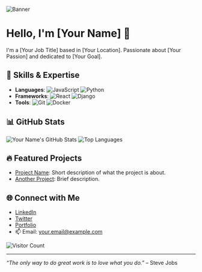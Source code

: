![Banner](https://yourlinktoimage.com/banner.png)

# Hello, I'm [Your Name] 👋

I'm a [Your Job Title] based in [Your Location]. Passionate about [Your Passion] and dedicated to [Your Goal].

## 🚀 Skills & Expertise

- **Languages**: ![JavaScript](https://img.shields.io/badge/JavaScript-F7DF1E?style=flat&logo=javascript&logoColor=black) ![Python](https://img.shields.io/badge/Python-3776AB?style=flat&logo=python&logoColor=white)
- **Frameworks**: ![React](https://img.shields.io/badge/React-61DAFB?style=flat&logo=react&logoColor=black) ![Django](https://img.shields.io/badge/Django-092E20?style=flat&logo=django&logoColor=white)
- **Tools**: ![Git](https://img.shields.io/badge/Git-F05032?style=flat&logo=git&logoColor=white) ![Docker](https://img.shields.io/badge/Docker-2496ED?style=flat&logo=docker&logoColor=white)

## 📊 GitHub Stats

![Your Name's GitHub Stats](https://github-readme-stats.vercel.app/api?username=yourusername&show_icons=true&theme=radical)
![Top Languages](https://github-readme-stats.vercel.app/api/top-langs/?username=yourusername&layout=compact&theme=radical)

## 🔥 Featured Projects

- [Project Name](https://github.com/yourusername/projectname): Short description of what the project is about.
- [Another Project](https://github.com/yourusername/anotherproject): Brief description.

## 🌐 Connect with Me

- [LinkedIn](https://www.linkedin.com/in/yourprofile/)
- [Twitter](https://twitter.com/yourhandle)
- [Portfolio](https://yourportfolio.com)
- 📫 Email: your.email@example.com

![Visitor Count](https://komarev.com/ghpvc/?username=yourusername&color=blue)

---

*“The only way to do great work is to love what you do.”* – Steve Jobs
